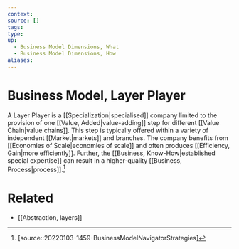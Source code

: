 ```yaml
---
context:
source: []
tags: 
type:
up:
  - Business Model Dimensions, What
  - Business Model Dimensions, How
aliases:
---
```


# Business Model, Layer Player

A Layer Player is a [[Specialization|specialised]] company limited to the provision of one [[Value, Added|value-adding]] step for different [[Value Chain|value chains]]. This step is typically offered within a variety of independent [[Market|markets]] and branches. The company benefits from [[Economies of Scale|economies of scale]] and often produces [[Efficiency, Gain|more efficiently]]. Further, the [[Business, Know-How|established special expertise]] can result in a higher-quality [[Business, Process|process]].[^1]

# Related

- [[Abstraction, layers]]

[^1]: [source::20220103-1459-BusinessModelNavigatorStrategies]

